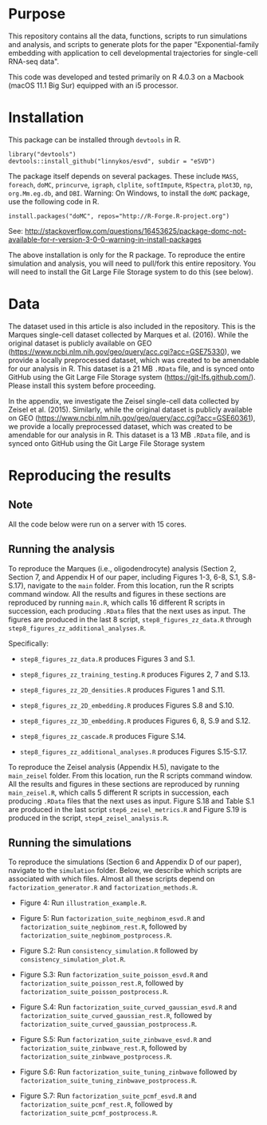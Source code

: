 # Purpose

This repository contains all the data, functions, scripts to run simulations and analysis, and scripts to generate plots for the paper
"Exponential-family embedding with application to cell developmental trajectories 
  for single-cell RNA-seq data".

This code was developed and tested primarily on R 4.0.3 on a Macbook (macOS 11.1 Big Sur) equipped with an i5 processor.

# Installation

This package can be installed through `devtools` in R.

```{r}
library("devtools")
devtools::install_github("linnykos/esvd", subdir = "eSVD")
```
The package itself depends on several packages. These include `MASS`, `foreach`, `doMC`, `princurve`, `igraph`, `clplite`, `softImpute`, `RSpectra`, `plot3D`, `np`, `org.Mm.eg.db`, and `DBI`.
Warning: On Windows, to install the `doMC` package, use the following code in R.
```{r}
install.packages("doMC", repos="http://R-Forge.R-project.org")
```
See: http://stackoverflow.com/questions/16453625/package-domc-not-available-for-r-version-3-0-0-warning-in-install-packages

The above installation is only for the R package. To reproduce the entire simulation and analysis, you will need to pull/fork this entire repository.
You will need to install the Git Large File Storage system to do this (see below).

# Data 

The dataset used in this article is also included in the repository.
This is the Marques single-cell dataset collected by Marques et al. (2016). While the original dataset 
is publicly available on GEO (https://www.ncbi.nlm.nih.gov/geo/query/acc.cgi?acc=GSE75330),
we provide a locally preprocessed dataset, which was created to be amendable for our analysis in R.
This dataset is a 21 MB `.RData` file, and is synced onto GitHub using the Git Large File Storage system (https://git-lfs.github.com/). Please
install this system before proceeding.

In the appendix, we investigate the Zeisel single-cell data collected by Zeisel et al. (2015). Similarly, 
while the original dataset 
is publicly available on GEO (https://www.ncbi.nlm.nih.gov/geo/query/acc.cgi?acc=GSE60361),
we provide a locally preprocessed dataset, which was created to be amendable for our analysis in R.
This dataset is a 13 MB `.RData` file, and is synced onto GitHub using the Git Large File Storage system 

# Reproducing the results

## Note

All the code below were run on a server with 15 cores. 

## Running the analysis

To reproduce the Marques (i.e., oligodendrocyte) analysis (Section 2, Section 7, and Appendix H of our paper, including Figures 1-3, 6-8, S.1, S.8-S.17), navigate to the `main` folder. From this location, run the R scripts command window. All the results and figures in these sections are reproduced by running `main.R`, which calls 16 different R scripts in succession, each producing `.RData` files that the next uses as input. The figures are produced in the last 8 script, `step8_figures_zz_data.R` through `step8_figures_zz_additional_analyses.R`.

Specifically: 

* `step8_figures_zz_data.R` produces Figures 3 and S.1.  

* `step8_figures_zz_training_testing.R` produces Figures 2, 7 and S.13. 

* `step8_figures_zz_2D_densities.R` produces Figures 1 and S.11. 

* `step8_figures_zz_2D_embedding.R` produces Figures S.8 and S.10.

* `step8_figures_zz_3D_embedding.R` produces Figures 6, 8, S.9 and S.12. 

* `step8_figures_zz_cascade.R` produces Figure S.14. 

* `step8_figures_zz_additional_analyses.R` produces Figures S.15-S.17.

To reproduce the Zeisel analysis (Appendix H.5), navigate to the `main_zeisel` folder. From this location, run the R scripts command window. All the results and figures in these sections are reproduced by running `main_zeisel.R`, which calls 5 different R scripts in succession, each producing `.RData` files that the next uses as input. Figure S.18 and Table S.1 are produced in the last script `step6_zeisel_metrics.R` and Figure S.19 is produced in the script, `step4_zeisel_analysis.R`.

## Running the simulations

To reproduce the simulations (Section 6 and Appendix D of our paper), navigate to the `simulation` folder. Below, we describe which scripts are associated with which files. Almost all these scripts depend on `factorization_generator.R` and `factorization_methods.R`.

* Figure 4: Run `illustration_example.R`.

* Figure 5: Run `factorization_suite_negbinom_esvd.R` and `factorization_suite_negbinom_rest.R`, followed by `factorization_suite_negbinom_postprocess.R`.

* Figure S.2: Run `consistency_simulation.R` followed by `consistency_simulation_plot.R`.

* Figure S.3: Run `factorization_suite_poisson_esvd.R` and `factorization_suite_poisson_rest.R`, followed by `factorization_suite_poisson_postprocess.R`.

* Figure S.4: Run `factorization_suite_curved_gaussian_esvd.R` and `factorization_suite_curved_gaussian_rest.R`, followed by `factorization_suite_curved_gaussian_postprocess.R`.

* Figure S.5: Run `factorization_suite_zinbwave_esvd.R` and `factorization_suite_zinbwave_rest.R`, followed by `factorization_suite_zinbwave_postprocess.R`.

* Figure S.6: Run `factorization_suite_tuning_zinbwave` followed by `factorization_suite_tuning_zinbwave_postprocess.R`.

* Figure S.7: Run `factorization_suite_pcmf_esvd.R` and `factorization_suite_pcmf_rest.R`, followed by `factorization_suite_pcmf_postprocess.R`.




